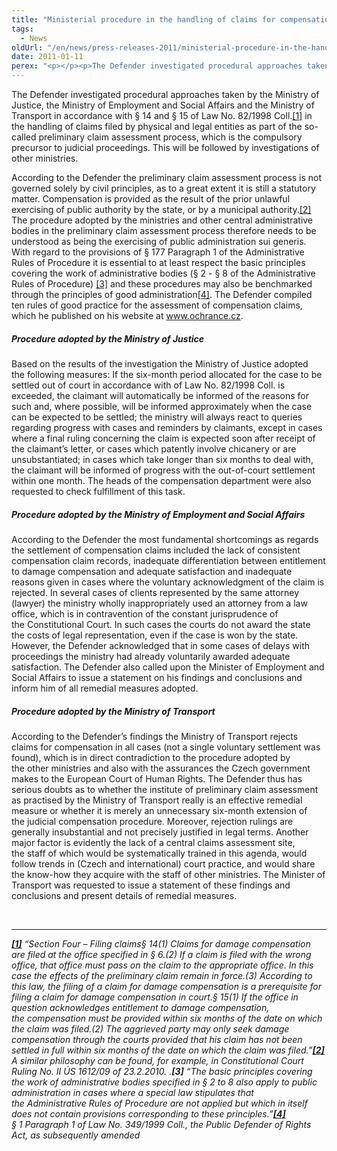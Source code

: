 ```yaml
---
title: "Ministerial procedure in the handling of claims for compensation for unlawful rulings"
tags:
  - News
oldUrl: "/en/news/press-releases-2011/ministerial-procedure-in-the-handling-of-claims-for-compensation-for-unlawful-rulings/"
date: 2011-01-11
perex: "<p></p><p>The Defender investigated procedural approaches taken by the Ministry of Justice, the Ministry of Employment and Social Affairs and the Ministry of Transport in the handling of claims for compensation for unlawful rulings or improper official procedure on the part of authorities</p>"
---
```


<!-- imported from the old website -->

<p>The Defender investigated procedural approaches taken by the Ministry of Justice, the Ministry of Employment and Social Affairs and the Ministry of Transport in accordance with § 14 and § 15 of Law No. 82/1998 Coll.<a href="typo3/#_ftn1" style="mso-footnote-id: ftn1" name="_ftnref1">[1]</a> in the handling of claims filed by physical and legal entities as part of the so-called preliminary claim assessment process, which is the compulsory precursor to judicial proceedings. This will be followed by investigations of other ministries.</p><p>According to the Defender the preliminary claim assessment process is not governed solely by civil principles, as to a great extent it is still a statutory matter. Compensation is provided as the result of the prior unlawful exercising of public authority by the state, or by a municipal authority.<a href="typo3/#_ftn2" style="mso-footnote-id: ftn2" name="_ftnref2">[2]</a> The procedure adopted by the ministries and other central administrative bodies in the preliminary claim assessment process therefore needs to be understood as being the exercising of public administration sui generis. With regard to the provisions of § 177 Paragraph 1 of the Administrative Rules of Procedure it is essential to at least respect the basic principles covering the work of administrative bodies (§ 2 - § 8 of the Administrative Rules of Procedure) <a href="typo3/#_ftn3" style="mso-footnote-id: ftn3" name="_ftnref3">[3]</a> and these procedures may also be benchmarked through the principles of good administration<a href="typo3/#_ftn4" style="mso-footnote-id: ftn4" name="_ftnref4">[4]</a>. The Defender compiled ten rules of good practice for the assessment of compensation claims, which he published on his website at <a href="/">www.ochrance.cz</a>.  </p><h5>Procedure adopted by the Ministry of Justice<p></p></h5><p>Based on the results of the investigation the Ministry of Justice adopted the following measures: If the six-month period allocated for the case to be settled out of court in accordance with of Law No. 82/1998 Coll. is exceeded, the claimant will automatically be informed of the reasons for such and, where possible, will be informed approximately when the case can be expected to be settled; the ministry will always react to queries regarding progress with cases and reminders by claimants, except in cases where a final ruling concerning the claim is expected soon after receipt of the claimant’s letter, or cases which patently involve chicanery or are unsubstantiated; in cases which take longer than six months to deal with, the claimant will be informed of progress with the out-of-court settlement within one month. The heads of the compensation department were also requested to check fulfillment of this task.</p><h5>Procedure adopted by the Ministry of Employment and Social Affairs <p></p></h5><p>According to the Defender the most fundamental shortcomings as regards the settlement of compensation claims included the lack of consistent compensation claim records, inadequate differentiation between entitlement to damage compensation and adequate satisfaction and inadequate reasons given in cases where the voluntary acknowledgment of the claim is rejected. In several cases of clients represented by the same attorney (lawyer) the ministry wholly inappropriately used an attorney from a law office, which is in contravention of the constant jurisprudence of the Constitutional Court. In such cases the courts do not award the state the costs of legal representation, even if the case is won by the state. However, the Defender acknowledged that in some cases of delays with proceedings the ministry had already voluntarily awarded adequate satisfaction. The Defender also called upon the Minister of Employment and Social Affairs to issue a statement on his findings and conclusions and inform him of all remedial measures adopted. </p><h5>Procedure adopted by the Ministry of Transport<p></p></h5><p>According to the Defender’s findings the Ministry of Transport rejects claims for compensation in all cases (not a single voluntary settlement was found), which is in direct contradiction to the procedure adopted by the other ministries and also with the assurances the Czech government makes to the European Court of Human Rights. The Defender thus has serious doubts as to whether the institute of preliminary claim assessment as practised by the Ministry of Transport really is an effective remedial measure or whether it is merely an unnecessary six-month extension of the judicial compensation procedure. Moreover, rejection rulings are generally insubstantial and not precisely justified in legal terms. Another major factor is evidently the lack of a central claims assessment site, the staff of which would be systematically trained in this agenda, would follow trends in (Czech and international) court practice, and would share the know-how they acquire with the staff of other ministries. The Minister of Transport was requested to issue a statement of these findings and conclusions and present details of remedial measures.</p><br /><hr /><p><a href="typo3/#_ftnref1" style="mso-footnote-id: ftn1" name="_ftn1"><b><i>[1]</i></b></a><i> “Section Four – Filing claims</i><i>§ 14</i><i>(1) Claims for damage compensation are filed at the office specified in § 6.</i><i>(2) If a claim is filed with the wrong office, that office must pass on the claim to the appropriate office. In this case the effects of the preliminary claim remain in force.</i><i>(3) According to this law, the filing of a claim for damage compensation is a prerequisite for filing a claim for damage compensation in court.</i><i>§ 15</i><i>(1) If the office in question acknowledges entitlement to damage compensation, the compensation must be provided within six months of the date on which the claim was filed.</i><i>(2) The aggrieved party may only seek damage compensation through the courts provided that his claim has not been settled in full within six months of the date on which the claim was filed.”</i><a href="typo3/#_ftnref2" style="mso-footnote-id: ftn2" name="_ftn2"><b><i>[2]</i></b></a><i> A similar philosophy can be found, for example, in Constitutional Court Ruling No. II ÚS 1612/09 of 23.2.2010. .</i><b><i>[3]</i></b><i> “The basic principles covering the work of administrative bodies specified in § 2 to 8 also apply to public administration in cases where a special law stipulates that the Administrative Rules of Procedure are not applied but which in itself does not contain provisions corresponding to these principles.”</i><a href="typo3/#_ftnref4" style="mso-footnote-id: ftn4" name="_ftn4"><b><i>[4]</i></b></a><i> § 1 Paragraph 1 of Law No. 349/1999 Coll., the Public Defender of Rights Act, as subsequently amended</i></p><p></p><p></p><p></p><p></p><p></p><p></p><p></p><p></p><p></p><p></p><p></p><p></p>
